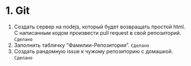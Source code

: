 # 1. Git

1. Создать сервер на nodejs, который будет возвращать простой html. С написанным кодом произвести pull request в свой репозиторий. `Сделано`
2. Заполнить табличку “Фамилии-Репозитории”. `Сделано`
3. Создать рандомную issue к чужому репозиторию с домашкой. `Сделано`